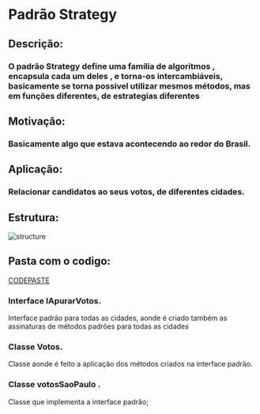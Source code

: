 # Padrão Strategy

## Descrição:
### O padrão Strategy define uma família de algoritmos , encapsula cada um deles , e torna-os intercambiáveis, basicamente se torna possivel utilizar mesmos métodos, mas em funções diferentes, de estrategias diferentes

## Motivação:
### Basicamente algo que estava acontecendo ao redor do Brasil.

## Aplicação:
### Relacionar candidatos ao seus votos, de diferentes cidades.


## Estrutura:
![structure](https://www.thiengo.com.br/img/post/normal/09j782i4d422a779bkf7907oi3950ab95fe613edf46f2c3cebb61d52d3.jpg)


## Pasta com o codigo:
[CODEPASTE](/trabalhoStrategyP/src/main)

### Interface IApurarVotos.
Interface padrão para todas as cidades, aonde é criado também as assinaturas de métodos padrões para todas as cidades

### Classe Votos.
Classe aonde é feito a aplicação dos métodos criados na interface padrão.

### Classe votosSaoPaulo .
Classe que implementa a interface padrão;



